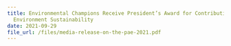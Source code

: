 ```yaml
---
title: Environmental Champions Receive President’s Award for Contributions to
  Environment Sustainability
date: 2021-09-29
file_url: /files/media-release-on-the-pae-2021.pdf
---
```


